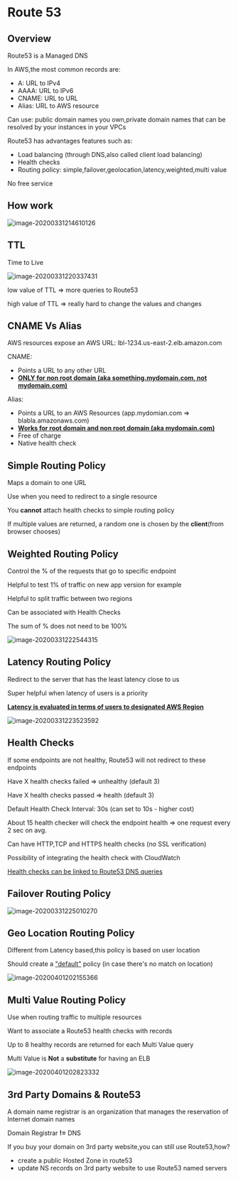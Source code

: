 # Route 53

## Overview 

Route53 is a Managed DNS

In AWS,the most common records are:

- A: URL to IPv4
- AAAA: URL to IPv6
- CNAME: URL to URL
- Alias: URL to AWS resource

Can use: public domain names you own,private domain names that can be resolved by your instances in your VPCs

Route53 has advantages features such as:

- Load balancing (through DNS,also called client load balancing)
- Health checks
- Routing policy: simple,failover,geolocation,latency,weighted,multi value

No free service

## How work

![image-20200331214610126](.\screenshot\image-20200331214610126.png)

## TTL

Time to Live

![image-20200331220337431](.\screenshot\image-20200331220337431.png)

low value of TTL => more queries to Route53

high value of TTL => really hard to change the values and changes

## CNAME Vs Alias

AWS resources expose an AWS URL: lbl-1234.us-east-2.elb.amazon.com

CNAME:

- Points a URL to any other URL
- <u>**ONLY for non root domain (aka something.mydomain.com, not mydomain.com)**</u>

Alias:

- Points a URL to an AWS Resources (app.mydomian.com => blabla.amazonaws.com)
- <u>**Works for root domain and non root domain (aka mydomain.com)**</u>
- Free of charge
- Native health check

## Simple Routing Policy

Maps a domain to one URL

Use when you need to redirect to a single resource

You **cannot** attach health checks to simple routing policy

If multiple values are returned, a random one is chosen by the **client**(from browser chooses)

## Weighted Routing Policy

Control the %  of the requests that go to specific endpoint

Helpful to test 1% of traffic on new app version for example

Helpful to split traffic between two regions

Can be associated with Health Checks

The sum of % does not need to be 100%

![image-20200331222544315](.\screenshot\image-20200331222544315.png)

## Latency Routing Policy

Redirect to the server that has the least latency close to us

Super helpful when latency of users is a priority

<u>**Latency is evaluated in terms of users to designated AWS Region**</u>

![image-20200331223523592](.\screenshot\image-20200331223523592.png)

## Health Checks

If some endpoints are not healthy, Route53 will not redirect to these endpoints

Have X health checks failed => unhealthy (default 3)

Have X health checks passed => health (default 3)

Default Health Check Interval: 30s (can set to 10s - higher cost)

About 15 health checker will check the endpoint health => one request every 2 sec on avg.

Can have HTTP,TCP and HTTPS health checks (no SSL verification)

Possibility of integrating the health check with CloudWatch

<u>Health checks can be linked to Route53 DNS queries</u> 

## Failover Routing Policy

![image-20200331225010270](.\screenshot\image-20200331225010270.png)

## Geo Location Routing Policy

Different from Latency based,this policy is based on user location

Should create a <u>"default"</u> policy (in case there's no match on location)

![image-20200401202155366](.\screenshot\image-20200401202155366.png)

## Multi Value Routing Policy

Use when routing traffic to multiple resources

Want to associate a Route53 health checks with records

Up to 8 healthy records are returned for each Multi Value query

Multi Value is **Not** a **substitute** for having an ELB

![image-20200401202823332](.\screenshot\image-20200401202823332.png)

## 3rd Party Domains & Route53

A domain name registrar is an organization that manages the reservation of Internet domain names

Domain Registrar **!=** DNS

If you buy your domain on 3rd party website,you can still use Route53,how?

- create a public Hosted Zone in route53
- update NS records on 3rd party website to use Route53 named servers